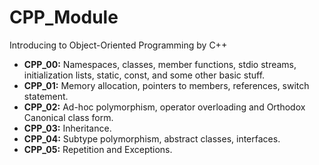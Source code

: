 # CPP_Module
Introducing to Object-Oriented Programming by C++

- **CPP_00:** Namespaces, classes, member functions, stdio streams, initialization lists, static, const, and some other basic stuff.
- **CPP_01:** Memory allocation, pointers to members, references, switch statement.
- **CPP_02:** Ad-hoc polymorphism, operator overloading and Orthodox Canonical class form.
- **CPP_03:** Inheritance.
- **CPP_04:** Subtype polymorphism, abstract classes, interfaces.
- **CPP_05:** Repetition and Exceptions.

